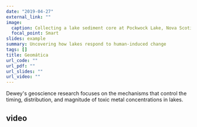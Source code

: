 ```yaml
---
date: "2019-04-27"
external_link: ""
image:
  caption: Collecting a lake sediment core at Pockwock Lake, Nova Scotia.
  focal_point: Smart
slides: example
summary: Uncovering how lakes respond to human-induced change
tags: []
title: Geomática
url_code: ""
url_pdf: ""
url_slides: ""
url_video: ""
---
```


Dewey's geoscience research focuses on the mechanisms that control the timing, distribution, and magnitude of toxic metal concentrations in lakes.

## video

